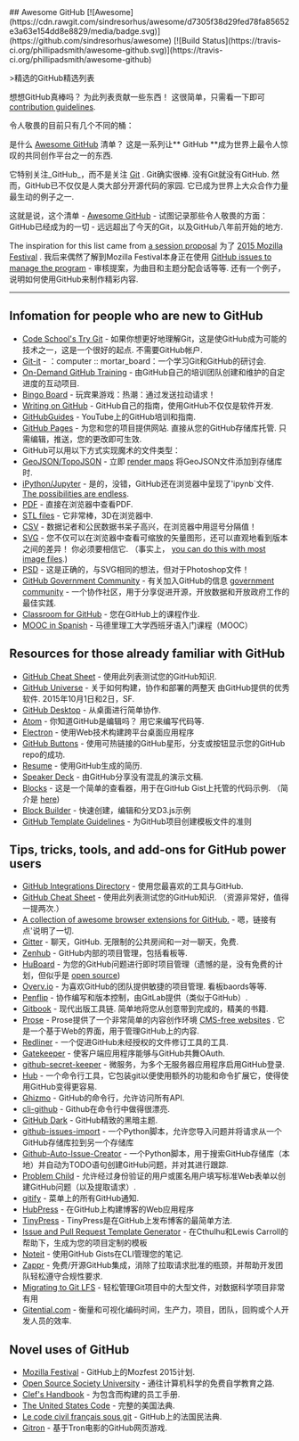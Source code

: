<div class="github-widget" data-repo="phillipadsmith/awesome-github"></div>
## Awesome GitHub [![Awesome](https://cdn.rawgit.com/sindresorhus/awesome/d7305f38d29fed78fa85652e3a63e154dd8e8829/media/badge.svg)](https://github.com/sindresorhus/awesome) [![Build Status](https://travis-ci.org/phillipadsmith/awesome-github.svg)](https://travis-ci.org/phillipadsmith/awesome-github)


&gt;精选的GitHub精选列表

 想想GitHub真棒吗？  为此列表贡献一些东西！  这很简单，只需看一下即可 [contribution guidelines](https://github.com/phillipadsmith/awesome-github/blob/master/CONTRIBUTING.md).

令人敬畏的目前只有几个不同的桶： 


是什么 [Awesome GitHub](https://github.com/phillipadsmith/awesome-github)  清单？  这是一系列让** GitHub **成为世界上最令人惊叹的共同创作平台之一的东西.

它特别关注_GitHub_，而不是关注 [Git](https://git-scm.com/) .  Git确实很棒.  没有Git就没有GitHub.  然而，GitHub已不仅仅是人类大部分开源代码的家园.  它已成为世界上大众合作力量最生动的例子之一.

这就是说，这个清单 -  [Awesome GitHub](https://github.com/phillipadsmith/awesome-github) - 试图记录那些令人敬畏的方面：GitHub已经成为的一切 - 远远超出了今天的Git，以及GitHub八年前开始的地方.

The inspiration for this list came from [a session proposal](http://phillipadsmith.com/2015/09/github-gitdown.html) 为了 [2015 Mozilla Festival](https://2015.mozillafestival.org/) .  我后来偶然了解到Mozilla Festival本身正在使用 [GitHub issues to manage the program](https://github.com/mozilla/mozfest-program)   - 审核提案，为曲目和主题分配会话等等.  还有一个例子，说明如何使用GitHub来制作精彩内容.

------


## Infomation for people who are new to GitHub
- [Code School's Try Git](https://try.github.io/levels/1/challenges/1)   - 如果你想更好地理解Git，这是使GitHub成为可能的技术之一，这是一个很好的起点.  不需要GitHub帐户.
- [Git-it](https://github.com/jlord/git-it) - ：computer :: mortar_board：一个学习Git和GitHub的研讨会.
- [On-Demand GitHub Training](https://services.github.com/on-demand/) - 由GitHub自己的培训团队创建和维护的自定进度的互动项目. 
- [Bingo Board](https://github.com/muan/bingo-board) - 玩宾果游戏：热潮：通过发送拉动请求！
- [Writing on GitHub](https://help.github.com/articles/writing-on-github/) -  GitHub自己的指南，使用GitHub不仅仅是软件开发.
- [GitHubGuides](https://www.youtube.com/user/GitHubGuides) -  YouTube上的GitHub培训和指南.
- [GitHub Pages](https://pages.github.com/) - 为您和您的项目提供网站.
 直接从您的GitHub存储库托管.  只需编辑，推送，您的更改即可生效.
-  GitHub可以用以下方式实现魔术的文件类型：
  - [GeoJSON/TopoJSON](https://github.com/blog/1528-there-s-a-map-for-that) - 立即 [render maps](https://github.com/benbalter/dc-maps/blob/master/maps/embassies.geojson) 将GeoJSON文件添加到存储库时.
  - [iPython/Jupyter](https://github.com/blog/1995-github-jupyter-notebooks-3) - 是的，没错，GitHub还在浏览器中呈现了&#39;ipynb`文件. [The possibilities are endless](https://github.com/ipython/ipython/wiki/A-gallery-of-interesting-IPython-Notebooks).
  - [PDF](https://github.com/blog/1974-pdf-viewing) - 直接在浏览器中查看PDF.
  - [STL files](https://github.com/blog/1465-stl-file-viewing) - 它非常棒，3D在浏览器中.
  - [CSV](https://github.com/blog/1601-see-your-csvs) - 数据记者和公民数据书呆子高兴，在浏览器中用逗号分隔值！
  - [SVG](https://github.com/blog/1902-svg-viewing-diffing)   - 您不仅可以在浏览器中查看可缩放的矢量图形，还可以直观地看到版本之间的差异！  你必须要相信它.  （事实上​​， [you can do this with most image files](https://github.com/blog/817-behold-image-view-modes).)
  - [PSD](https://github.com/blog/1845-psd-viewing-diffing) - 这是正确的，与SVG相同的想法，但对于Photoshop文件！
- [GitHub Government Community](https://github.com/government/welcome) - 有关加入GitHub的信息 [government community](https://government.github.com/) - 一个协作社区，用于分享促进开源，开放数据和开放政府工作的最佳实践.
- [Classroom for GitHub](https://classroom.github.com) - 您在GitHub上的课程作业.
- [MOOC in Spanish](https://miriadax.net/web/gitmooc) - 马德里理工大学西班牙语入门课程（MOOC）

## Resources for those already familiar with GitHub

- [GitHub Cheat Sheet](https://github.com/tiimgreen/github-cheat-sheet) - 使用此列表测试您的GitHub知识.
- [GitHub Universe](http://githubuniverse.com/) - 关于如何构建，协作和部署的两整天
 由GitHub提供的优秀软件.  2015年10月1日和2日，SF.
- [GitHub Desktop](https://desktop.github.com/) - 从桌面进行简单协作.
- [Atom](https://github.com/blog/2031-announcing-atom-1-0)   - 你知道GitHub是编辑吗？  用它来编写代码等.
- [Electron](http://electron.atom.io/) - 使用Web技术构建跨平台桌面应用程序
- [GitHub Buttons](https://ghbtns.com/) - 使用可热链接的GitHub星形，分支或按钮显示您的GitHub repo的成功.
- [Resume](http://resume.github.io/) - 使用GitHub生成的简历. 
- [Speaker Deck](https://speakerdeck.com/) - 由GitHub分享没有混乱的演示文稿.
- [Blocks](http://bl.ocks.org/)   - 这是一个简单的查看器，用于在GitHub Gist上托管的代码示例.  （简介是 [here](http://bost.ocks.org/mike/block/))
- [Block Builder](http://blockbuilder.org/) - 快速创建，编辑和分叉D3.js示例
- [GitHub Template Guidelines](https://github.com/cezaraugusto/github-template-guidelines) - 为GitHub项目创建模板文件的准则

## Tips, tricks, tools, and add-ons for GitHub power users
- [GitHub Integrations Directory](https://github.com/integrations) - 使用您最喜欢的工具与GitHub.
- [GitHub Cheat Sheet](https://github.com/tiimgreen/github-cheat-sheet)   - 使用此列表测试您的GitHub知识.  （资源非常好，值得一提两次.）
- [A collection of awesome browser extensions for GitHub.](https://github.com/stefanbuck/awesome-browser-extensions-for-github) - 嗯，链接有点&#39;说明了一切.
- [Gitter](https://gitter.im/)   - 聊天，GitHub.  无限制的公共房间和一对一聊天，免费. 
- [Zenhub](https://www.zenhub.io/) -  GitHub内部的项目管理，包括看板等.
- [HuBoard](https://huboard.com/) - 为您的GitHub问题进行即时项目管理（遗憾的是，没有免费的计划，但似乎是 [open source](https://github.com/huboard/huboard-web))
- [Overv.io](https://overv.io/)   - 为喜欢GitHub的团队提供敏捷的项目管理.  看板baords等等.
- [Penflip](https://www.penflip.com/) - 协作编写和版本控制，由GitLab提供（类似于GitHub）.
- [Gitbook](https://www.gitbook.com/)   - 现代出版工具链.  简单地将您从创意带到完成的，精美的书籍.
- [Prose](http://prose.io/#about) -  Prose提供了一个非常简单的内容创作环境 [CMS-free websites](https://developmentseed.org/blog/2012/07/27/build-cms-free-websites/) .  它是一个基于Web的界面，用于管理GitHub上的内容. 
- [Redliner](https://github.com/benbalter/redliner) - 一个促进GitHub未经授权的文件修订工具的工具. 
- [Gatekeeper](https://github.com/prose/gatekeeper) - 使客户端应用程序能够与GitHub共舞OAuth.
- [github-secret-keeper](https://github.com/HenrikJoreteg/github-secret-keeper) - 微服务，为多个无服务器应用程序启用GitHub登录.
- [Hub](https://github.com/github/hub) - 一个命令行工具，它包装git以便使用额外的功能和命令扩展它，使得使用GitHub变得更容易.
- [Ghizmo](https://github.com/jlevy/ghizmo) -  GitHub的命令行，允许访问所有API.
- [cli-github](https://github.com/harshasrinivas/cli-github) -  Github在命令行中做得很漂亮.
- [GitHub Dark](https://github.com/StylishThemes/Github-Dark) -  GitHub精致的黑暗主题.
- [github-issues-import](https://github.com/IQAndreas/github-issues-import) - 一个Python脚本，允许您导入问题并将请求从一个GitHub存储库拉到另一个存储库
- [Github-Auto-Issue-Creator](https://github.com/Ricky54326/Github-Auto-Issue-Creator) - 一个Python脚本，用于搜索GitHub存储库（本地）并自动为TODO语句创建GitHub问题，并对其进行跟踪.
- [Problem Child](https://github.com/benbalter/problem_child) - 允许经过身份验证的用户或匿名用户填写标准Web表单以创建GitHub问题（以及提取请求）.
- [gitify](http://gitify.io/) - 菜单上的所有GitHub通知.
- [HubPress](https://github.com/HubPress/hubpress.io) - 在GitHub上构建博客的Web应用程序
- [TinyPress](https://github.com/kehers/tinypress) -  TinyPress是在GitHub上发布博客的最简单方法.
- [Issue and Pull Request Template Generator](https://www.talater.com/open-source-templates/) - 在Cthulhu和Lewis Carroll的帮助下，生成为您的项目定制的模板
- [Noteit](https://github.com/Krukov/noteit) - 使用GitHub Gists在CLI管理您的笔记.
- [Zappr](https://github.com/zalando/zappr) - 免费/开源GitHub集成，消除了拉取请求批准的瓶颈，并帮助开发团队轻松遵守合规性要求.
- [Migrating to Git LFS](http://vooban.com/en/tips-articles-geek-stuff/migrating-to-git-lfs-for-developing-deep-learning-applications-with-large-files/) - 轻松管理Git项目中的大型文件，对数据科学项目非常有用
- [Gitential.com](https://gitential.com) - 衡量和可视化编码时间，生产力，项目，团队，回购或个人开发人员的效率.

## Novel uses of GitHub

- [Mozilla Festival](https://github.com/mozilla/mozfest-program) -  GitHub上的Mozfest 2015计划.
- [Open Source Society University](https://github.com/open-source-society/computer-science) - 通往计算机科学的免费自学教育之路.
- [Clef's Handbook](https://github.com/clef/handbook) - 为包含而构建的员工手册.
- [The United States Code](https://github.com/divegeek/uscode) - 完整的美国法典.
- [Le code civil français sous git](https://github.com/steeve/france.code-civil) -  GitHub上的法国民法典.
- [Gitron](https://gitron.herokuapp.com) - 基于Tron电影的GitHub网页游戏. 
